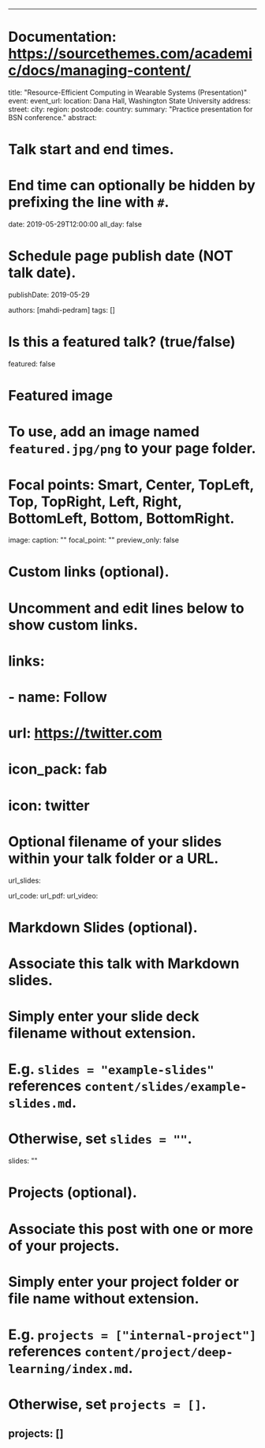 
---
# Documentation: https://sourcethemes.com/academic/docs/managing-content/

title: "Resource-Efficient Computing in Wearable Systems (Presentation)"
event:
event_url:
location: Dana Hall, Washington State University
address:
  street:
  city:
  region:
  postcode:
  country:
summary: "Practice presentation for BSN conference."
abstract:

# Talk start and end times.
#   End time can optionally be hidden by prefixing the line with `#`.
date: 2019-05-29T12:00:00
all_day: false

# Schedule page publish date (NOT talk date).
publishDate: 2019-05-29

authors: [mahdi-pedram]
tags: []

# Is this a featured talk? (true/false)
featured: false

# Featured image
# To use, add an image named `featured.jpg/png` to your page folder. 
# Focal points: Smart, Center, TopLeft, Top, TopRight, Left, Right, BottomLeft, Bottom, BottomRight.
image:
  caption: ""
  focal_point: ""
  preview_only: false

# Custom links (optional).
#   Uncomment and edit lines below to show custom links.
# links:
# - name: Follow
#   url: https://twitter.com
#   icon_pack: fab
#   icon: twitter

# Optional filename of your slides within your talk folder or a URL.
url_slides:

url_code:
url_pdf:
url_video:

# Markdown Slides (optional).
#   Associate this talk with Markdown slides.
#   Simply enter your slide deck filename without extension.
#   E.g. `slides = "example-slides"` references `content/slides/example-slides.md`.
#   Otherwise, set `slides = ""`.
slides: ""

# Projects (optional).
#   Associate this post with one or more of your projects.
#   Simply enter your project folder or file name without extension.
#   E.g. `projects = ["internal-project"]` references `content/project/deep-learning/index.md`.
#   Otherwise, set `projects = []`.
projects: []
---
